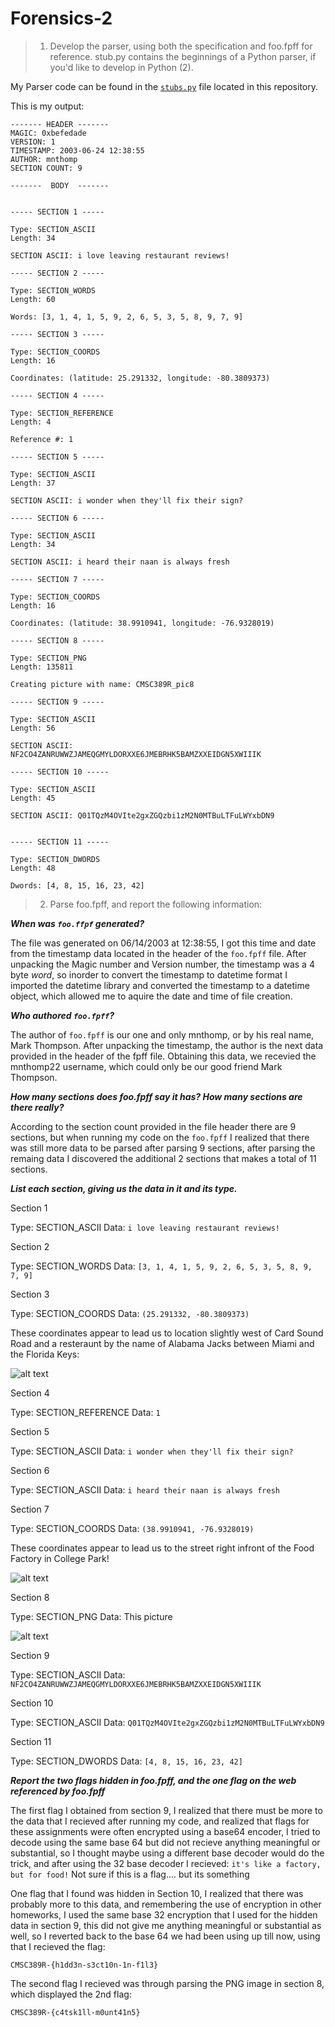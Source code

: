 # Forensics-2

> 1. Develop the parser, using both the specification and foo.fpff for reference. stub.py contains the beginnings of a Python parser, if you'd like to develop in Python (2).

My Parser code can be found in the [```stubs.py```](https://github.com/yreiss1/Forensics-2/blob/master/stub.py) file located in this repository.

This is my output:
```
------- HEADER -------
MAGIC: 0xbefedade
VERSION: 1
TIMESTAMP: 2003-06-24 12:38:55
AUTHOR: mnthomp
SECTION COUNT: 9

-------  BODY  -------


----- SECTION 1 -----

Type: SECTION_ASCII
Length: 34

SECTION ASCII: i love leaving restaurant reviews!

----- SECTION 2 -----

Type: SECTION_WORDS
Length: 60

Words: [3, 1, 4, 1, 5, 9, 2, 6, 5, 3, 5, 8, 9, 7, 9]

----- SECTION 3 -----

Type: SECTION_COORDS
Length: 16

Coordinates: (latitude: 25.291332, longitude: -80.3809373)

----- SECTION 4 -----

Type: SECTION_REFERENCE
Length: 4

Reference #: 1

----- SECTION 5 -----

Type: SECTION_ASCII
Length: 37

SECTION ASCII: i wonder when they'll fix their sign?

----- SECTION 6 -----

Type: SECTION_ASCII
Length: 34

SECTION ASCII: i heard their naan is always fresh

----- SECTION 7 -----

Type: SECTION_COORDS
Length: 16

Coordinates: (latitude: 38.9910941, longitude: -76.9328019)

----- SECTION 8 -----

Type: SECTION_PNG
Length: 135811

Creating picture with name: CMSC389R_pic8

----- SECTION 9 -----

Type: SECTION_ASCII
Length: 56

SECTION ASCII: NF2CO4ZANRUWWZJAMEQGMYLDORXXE6JMEBRHK5BAMZXXEIDGN5XWIIIK

----- SECTION 10 -----

Type: SECTION_ASCII
Length: 45

SECTION ASCII: Q01TQzM4OVIte2gxZGQzbi1zM2N0MTBuLTFuLWYxbDN9


----- SECTION 11 -----

Type: SECTION_DWORDS
Length: 48

Dwords: [4, 8, 15, 16, 23, 42]
```

> 2. Parse foo.fpff, and report the following information:

**_When was ```foo.ffpf``` generated?_**

The file was generated on 06/14/2003 at 12:38:55, I got this time and date from the timestamp data located in the header of the ```foo.fpff``` file. After unpacking the Magic number and Version number, the timestamp was a 4 byte _word_, so inorder to convert the timestamp to datetime format I imported the datetime library and converted the timestamp to a datetime object, which allowed me to aquire the date and time of file creation.


**_Who authored ```foo.fpff```?_**

The author of ```foo.fpff``` is our one and only mnthomp, or by his real name, Mark Thompson. After unpacking the timestamp, the author is the next data provided in the header of the fpff file. Obtaining this data, we recevied the mnthomp22 username, which could only be our good friend Mark Thompson.

**_How many sections does foo.fpff say it has? How many sections are there really?_**

According to the section count provided in the file header there are 9 sections, but when running my code on the ```foo.fpff``` I realized that there was still more data to be parsed after parsing 9 sections, after parsing the remaing data I discovered the additional 2 sections that makes a total of 11 sections.

**_List each section, giving us the data in it and its type._**

Section 1

Type: SECTION_ASCII
Data: ```i love leaving restaurant reviews!```

Section 2

Type: SECTION_WORDS
Data: ```[3, 1, 4, 1, 5, 9, 2, 6, 5, 3, 5, 8, 9, 7, 9]```

Section 3

Type: SECTION_COORDS
Data: ```(25.291332, -80.3809373)```

These coordinates appear to lead us to location slightly west of Card Sound Road and a resteraunt by the name of Alabama Jacks between Miami and the Florida Keys:

![alt text](https://github.com/yreiss1/Forensics-2/blob/master/location1.png)

Section 4

Type: SECTION_REFERENCE
Data: ```1```

Section 5

Type: SECTION_ASCII
Data: ```i wonder when they'll fix their sign?```

Section 6

Type: SECTION_ASCII
Data: ```i heard their naan is always fresh```

Section 7

Type: SECTION_COORDS
Data: ```(38.9910941, -76.9328019)```

These coordinates appear to lead us to the street right infront of the Food Factory in College Park!

![alt text](https://github.com/yreiss1/Forensics-2/blob/master/location2.png)

Section 8

Type: SECTION_PNG
Data: This picture

![alt text](https://github.com/yreiss1/Forensics-2/blob/master/CMSC389R_pic8.png)

Section 9

Type: SECTION_ASCII
Data: ```NF2CO4ZANRUWWZJAMEQGMYLDORXXE6JMEBRHK5BAMZXXEIDGN5XWIIIK```

Section 10

Type: SECTION_ASCII
Data: ```Q01TQzM4OVIte2gxZGQzbi1zM2N0MTBuLTFuLWYxbDN9```

Section 11

Type: SECTION_DWORDS
Data: ```[4, 8, 15, 16, 23, 42]```

**_Report the two flags hidden in foo.fpff, and the one flag on the web referenced by foo.fpff_**

The first flag I obtained from section 9, I realized that there must be more to the data that I recieved after running my code, and realized that flags for these assignments were often encrypted using a base64 encoder, I tried to decode using the same base 64 but did not recieve anything meaningful or substantial, so I thought maybe using a different base decoder would do the trick, and after using the 32 base decoder I recieved: ```it's like a factory, but for food!```
Not sure if this is a flag.... but its something


One flag that I found was hidden in Section 10, I realized that there was probably more to this data, and remembering the use of encryption in other homeworks, I used the same base 32 encryption that I used for the hidden data in section 9, this did not give me anything meaningful or substantial as well, so I reverted back to the base 64 we had been using up till now, using that I recieved the flag:

```CMSC389R-{h1dd3n-s3ct10n-1n-f1l3}```

The second flag I recieved was through parsing the PNG image in section 8, which displayed the 2nd flag: 

```CMSC389R-{c4tsk1ll-m0unt41n5}```


